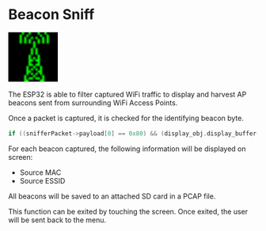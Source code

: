 # Beacon Sniff
<p align="left">
  <img alt="ESP32 WROOM-32U" src="https://github.com/justcallmekoko/ESP32Marauder/blob/master/pictures/icons/beacon_sniff_22.bmp?raw=true" width="100">
</p>
The ESP32 is able to filter captured WiFi traffic to display and harvest AP beacons sent from surrounding WiFi Access Points.  

Once a packet is captured, it is checked for the identifying beacon byte.

```C++
if ((snifferPacket->payload[0] == 0x80) && (display_obj.display_buffer->size() == 0))
```

For each beacon captured, the following information will be displayed on screen:  
- Source MAC
- Source ESSID

All beacons will be saved to an attached SD card in a PCAP file.

This function can be exited by touching the screen. Once exited, the user will be sent back to the menu.
